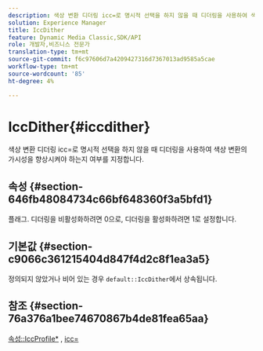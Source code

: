 ```yaml
---
description: 색상 변환 디더링 icc=로 명시적 선택을 하지 않을 때 디더링을 사용하여 색상 변환의 가시성을 향상시켜야 하는지 여부를 지정합니다.
solution: Experience Manager
title: IccDither
feature: Dynamic Media Classic,SDK/API
role: 개발자,비즈니스 전문가
translation-type: tm+mt
source-git-commit: f6c97606d7a4209427316d7367013ad9585a5cae
workflow-type: tm+mt
source-wordcount: '85'
ht-degree: 4%

---
```



# IccDither{#iccdither}

색상 변환 디더링 icc=로 명시적 선택을 하지 않을 때 디더링을 사용하여 색상 변환의 가시성을 향상시켜야 하는지 여부를 지정합니다.

## 속성 {#section-646fb48084734c66bf648360f3a5bfd1}

플래그. 디더링을 비활성화하려면 0으로, 디더링을 활성화하려면 1로 설정합니다.

## 기본값 {#section-c9066c361215404d847f4d2c8f1ea3a5}

정의되지 않았거나 비어 있는 경우 `default::IccDither`에서 상속됩니다.

## 참조 {#section-76a376a1bee74670867b4de81fea65aa}

[속성::IccProfile*](../../../../../ir-api/material-cat/image-rendering-api-ref/c-ir-material-catalog/c-ir-attributes-reference/r-ir-iccprofilecmyk.md#reference-55aead2d924847ffbd1be4c46add7127) ,  [icc=](../../../../../ir-api/http-protocol/image-rendering-api-ref/c-ir-http-protocol-ref/c-ir-http-protocol-command-reference/r-ir-icc.md#reference-86a2fff3cef24982ad2063d977a16e06)
